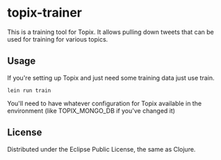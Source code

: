 
# topix-trainer

This is a training tool for Topix.  It allows pulling down tweets that can
be used for training for various topics.

## Usage

If you're setting up Topix and just need some training data just use train.

```
lein run train
```

You'll need to have whatever configuration for Topix available in the environment
(like TOPIX_MONGO_DB if you've changed it)

## License

Distributed under the Eclipse Public License, the same as Clojure.

